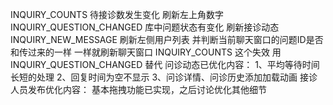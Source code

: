 INQUIRY_COUNTS  待接诊数发生变化   刷新左上角数字
INQUIRY_QUESTION_CHANGED 库中问题状态有变化 刷新接诊动态
INQUIRY_NEW_MESSAGE 刷新左侧用户列表  并判断当前聊天窗口的问题ID是否和传过来的一样  一样就刷新聊天窗口
INQUIRY_COUNTS  这个失效  用INQUIRY_QUESTION_CHANGED 替代
问诊动态已优化内容：
1、平均等待时间长短的处理 
2、回复时间为空不显示
3、问诊详情、问诊历史添加加载动画
接诊人员发布优化内容： 
  基本拖拽功能已实现，之后讨论优化其他细节